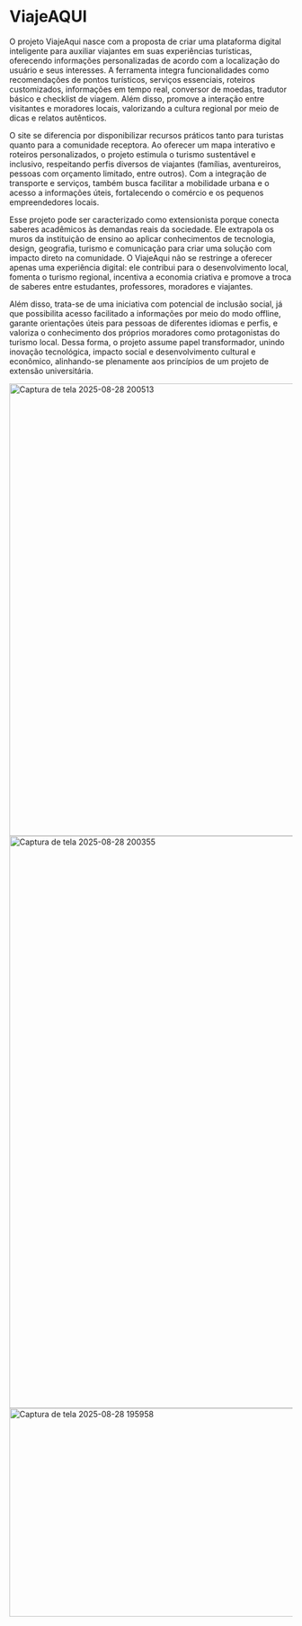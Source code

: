 # ViajeAQUI


O projeto ViajeAqui nasce com a proposta de criar uma plataforma digital inteligente para auxiliar viajantes em suas experiências turísticas, oferecendo informações personalizadas de acordo com a localização do usuário e seus interesses. A ferramenta integra funcionalidades como recomendações de pontos turísticos, serviços essenciais, roteiros customizados, informações em tempo real, conversor de moedas, tradutor básico e checklist de viagem. Além disso, promove a interação entre visitantes e moradores locais, valorizando a cultura regional por meio de dicas e relatos autênticos.

O site se diferencia por disponibilizar recursos práticos tanto para turistas quanto para a comunidade receptora. Ao oferecer um mapa interativo e roteiros personalizados, o projeto estimula o turismo sustentável e inclusivo, respeitando perfis diversos de viajantes (famílias, aventureiros, pessoas com orçamento limitado, entre outros). Com a integração de transporte e serviços, também busca facilitar a mobilidade urbana e o acesso a informações úteis, fortalecendo o comércio e os pequenos empreendedores locais.

Esse projeto pode ser caracterizado como extensionista porque conecta saberes acadêmicos às demandas reais da sociedade. Ele extrapola os muros da instituição de ensino ao aplicar conhecimentos de tecnologia, design, geografia, turismo e comunicação para criar uma solução com impacto direto na comunidade. O ViajeAqui não se restringe a oferecer apenas uma experiência digital: ele contribui para o desenvolvimento local, fomenta o turismo regional, incentiva a economia criativa e promove a troca de saberes entre estudantes, professores, moradores e viajantes.

Além disso, trata-se de uma iniciativa com potencial de inclusão social, já que possibilita acesso facilitado a informações por meio do modo offline, garante orientações úteis para pessoas de diferentes idiomas e perfis, e valoriza o conhecimento dos próprios moradores como protagonistas do turismo local. Dessa forma, o projeto assume papel transformador, unindo inovação tecnológica, impacto social e desenvolvimento cultural e econômico, alinhando-se plenamente aos princípios de um projeto de extensão universitária.

<img width="1919" height="805" alt="Captura de tela 2025-08-28 200513" src="https://github.com/user-attachments/assets/2f9611eb-9170-48b5-b948-9239853929ab" />
<img width="1915" height="1018" alt="Captura de tela 2025-08-28 200355" src="https://github.com/user-attachments/assets/9eb2a554-8e04-4d46-94f1-77cca92de05e" />
<img width="1919" height="371" alt="Captura de tela 2025-08-28 195958" src="https://github.com/user-attachments/assets/6c087c10-d4cd-48fe-8bb2-5c6e4ce3414a" />


